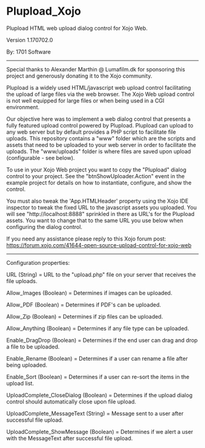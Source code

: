 # Plupload_Xojo
Plupload HTML web upload dialog control for Xojo Web.

Version 1.170702.0

By: 1701 Software

-----------------------------------------------------

Special thanks to Alexander Marthin @ Lumafilm.dk for sponsoring this project and generously donating it to the Xojo community.

Plupload is a widely used HTML/javascript web upload control facilitating the upload of large files via the web browser. The Xojo Web upload control is not well equipped for large files or when being used in a CGI environment.

Our objective here was to implement a web dialog control that presents a fully featured upload control powered by Plupload. Plupload can upload to any web server but by default provides a PHP script to facilitate file uploads. This repository contains a "www" folder which are the scripts and assets that need to be uploaded to your web server in order to facilitate the uploads. The "www/uploads" folder is where files are saved upon upload (configurable - see below).

To use in your Xojo Web project you want to copy the "Plupload" dialog control to your project. See the "btnShowUploader.Action" event in the example project for details on how to instantiate, configure, and show the control.

You must also tweak the 'App.HTMLHeader' property using the Xojo IDE inspector to tweak the fixed URL to the javascript assets you uploaded. You will see "http://localhost:8888" sprinkled in there as URL's for the Plupload assets. You want to change that to the same URL you use below when configuring the dialog control.

If you need any assistance please reply to this Xojo forum post: https://forum.xojo.com/41644-open-source-upload-control-for-xojo-web

-----------------------------------------------------

Configuration properties:

URL (String) = URL to the "upload.php" file on your server that receives the file uploads.

Allow_Images (Boolean) = Determines if images can be uploaded.

Allow_PDF (Boolean) = Determines if PDF's can be uploaded.

Allow_Zip (Boolean) = Determines if zip files can be uploaded.

Allow_Anything (Boolean) = Determines if any file type can be uploaded.

Enable_DragDrop (Boolean) = Determines if the end user can drag and drop a file to be uploaded.

Enable_Rename (Boolean) = Determines if a user can rename a file after being uploaded.

Enable_Sort (Boolean) = Determines if a user can re-sort the items in the upload list.

UploadComplete_CloseDialog (Boolean) = Determines if the upload dialog control should automatically close upon file upload.

UploadComplete_MessageText (String) = Message sent to a user after successful file upload.

UploadComplete_ShowMessage (Boolean) = Determines if we alert a user with the MessageText after successful file upload.
